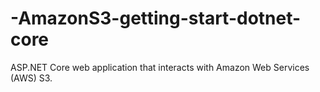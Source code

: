 # -AmazonS3-getting-start-dotnet-core
ASP.NET Core web application that interacts with Amazon Web Services (AWS) S3.
